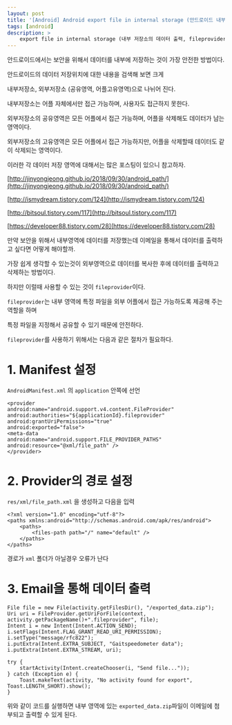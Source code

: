 ```yaml
---
layout: post
title: '[Android] Android export file in internal storage (안드로이드 내부 저장소의 데이터 출력, fileprovider)'
tags: [android]
description: >
    export file in internal storage (내부 저장소의 데이터 출력, fileprovider)
---
```


안드로이드에서는 보안을 위해서 데이터를 내부에 저장하는 것이 가장 안전한 방법이다. 

안드로이드의 데이터 저장위치에 대한 내용을 검색해 보면 크게 

내부저장소, 외부저장소 (공유영역, 어플고유영역)으로 나뉘어 진다.

내부저장소는 어플 자체에서만 접근 가능하며, 사용자도 접근하지 못한다. 

외부저장소의 공유영역은 모든 어플에서 접근 가능하며, 어플을 삭제해도 데이터가 남는 영역이다. 

외부저장소의 고유영역은 모든 어플에서 접근 가능하지만, 어플을 삭제할때 데이터도 같이 삭제되는 영역이다.

이러한 각 데이터 저장 영역에 대해서는 많은 포스팅이 있으니 참고하자.

[http://jinyongjeong.github.io/2018/09/30/android_path/](http://jinyongjeong.github.io/2018/09/30/android_path/)

[http://ismydream.tistory.com/124](http://ismydream.tistory.com/124)

[http://bitsoul.tistory.com/117](http://bitsoul.tistory.com/117)

[https://developer88.tistory.com/28](https://developer88.tistory.com/28)

만약 보안을 위해서 내부영역에 데이터를 저장했는데 이메일을 통해서 데이터를 출력하고 싶다면 어떻게 해야할까.

가장 쉽게 생각할 수 있는것이 외부영역으로 데이터를 복사한 후에 데이터를 출력하고 삭제하는 방법이다. 

하지만 이럴때 사용할 수 있는 것이 `fileprovider`이다. 

`fileprovider`는 내부 영역에 특정 파일을 외부 어플에서 접근 가능하도록 제공해 주는 역할을 하며

특정 파일을 지정해서 공유할 수 있기 때문에 안전하다. 

`fileprovider`를 사용하기 위해서는 다음과 같은 절차가 필요하다. 

# 1. Manifest 설정

`AndroidManifest.xml` 의 `application` 안쪽에 선언

```
<provider
android:name="android.support.v4.content.FileProvider"
android:authorities="${applicationId}.fileprovider"
android:grantUriPermissions="true"
android:exported="false">
<meta-data
android:name="android.support.FILE_PROVIDER_PATHS"
android:resource="@xml/file_path" />
</provider>
```

# 2. Provider의 경로 설정

`res/xml/file_path.xml` 을 생성하고 다음을 입력

```
<?xml version="1.0" encoding="utf-8"?>
<paths xmlns:android="http://schemas.android.com/apk/res/android">
    <paths>
        <files-path path="/" name="default" />
    </paths>
</paths>
```

경로가 `xml` 폴더가 아닐경우 오류가 난다

# 3. Email을 통해 데이터 출력

```
File file = new File(activity.getFilesDir(), "/exported_data.zip");
Uri uri = FileProvider.getUriForFile(context, activity.getPackageName()+".fileprovider", file);
Intent i = new Intent(Intent.ACTION_SEND);
i.setFlags(Intent.FLAG_GRANT_READ_URI_PERMISSION);
i.setType("message/rfc822");
i.putExtra(Intent.EXTRA_SUBJECT, "Gaitspeedometer data");
i.putExtra(Intent.EXTRA_STREAM, uri);

try {
    startActivity(Intent.createChooser(i, "Send file..."));
} catch (Exception e) {
    Toast.makeText(activity, "No activity found for export", Toast.LENGTH_SHORT).show();
}
```

위와 같이 코드를 실행하면 내부 영역에 있는 `exported_data.zip`파일이 이메일에 첨부되고 출력할 수 있게 된다.
